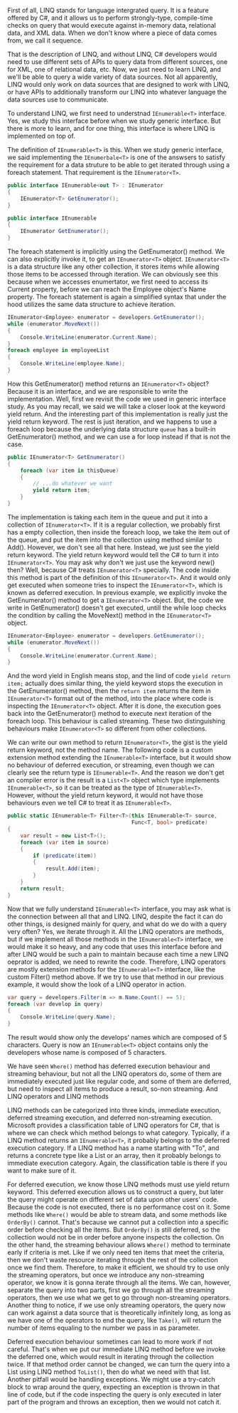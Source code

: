 First of all, LINQ stands for language intergrated query. It is a feature offered by C#, and it allows us to perform strongly-type, compile-time checks on query that would execute against in-memory data, relational data, and XML data. When we don't know where a piece of data comes from, we call it sequence.

That is the description of LINQ, and without LINQ, C# developers would need to use different sets of APIs to query data from different sources, one for XML, one of relational data, etc. Now, we just need to learn LINQ, and we'll be able to query a wide variety of data sources. Not all apparently, LINQ would only work on data sources that are designed to work with LINQ, or have APIs to additionally transform our LINQ into whatever language the data sources use to communicate.

To understand LINQ, we first need to understnad `IEnumerable<T>` interface. Yes, we study this interface before when we study generic interface. But there is more to learn, and for one thing, this interface is where LINQ is implemented on top of.

The definition of `IEnumerable<T>` is this. When we study generic interface, we said implementing the `IEnumerbale<T>` is one of the answsers to satisfy the requirement for a data struture to be able to get iterated through using a foreach statement. That requirement is the `IEnumerator<T>`.
```C#
public interface IEnumerable<out T> : IEnumerator
{
	IEnumerator<T> GetEnumerator();
}

public interface IEnumerable
{
	IEnumerator GetEnumerator();
}
```
The foreach statement is implicitly using the GetEnumerator() method. We can also explicitly invoke it, to get an `IEnumerator<T>` object. `IEnumerator<T>` is a data structure like any other collection, it stores items while allowing those items to be accessed through iteration. We can obviously see this because when we accesses enumertator, we first need to access its Current property, before we can reach the Employee object's Name property. The foreach statement is again a simplified syntax that under the hood utilizes the same data structure to achieve iteration.
```C#
IEnumerator<Employee> enumerator = developers.GetEnumerator();
while (enumerator.MoveNext())
{
	Console.WriteLine(enumerator.Current.Name);
}
foreach employee in employeeList
{
	Console.WriteLine(employee.Name);
}
```
How this GetEnumerator() method returns an `IEnumerator<T>` object? Because it is an interface, and we are responsible to write the implementation. Well, first we revisit the code we used in generic interface study. As you may recall, we said we will take a closer look at the keyword yield return. And the interesting part of this implementation is really just the yield return keyword. The rest is just iteration, and we happens to use a foreach loop because the underlying data structure `queue` has a built-in GetEnumerator() method, and we can use a for loop instead if that is not the case.
```C#
public IEnumerator<T> GetEnumerator()
{
	foreach (var item in thisQueue)
	{
		// ...do whatever we want
		yield return item;
	}
}
```
The implementation is taking each item in the queue and put it into a collection of `IEnumerator<T>`. If it is a regular collection, we probably first has a empty collection, then inside the foreach loop, we take the item out of the queue, and put the item into the collection using method similar to Add(). However, we don't see all that here. Instead, we just see the yield return keyword. The yield return keyword would tell the C# to turn it into `IEnumerator<T>`. You may ask why don't we just use the keyword new() then? Well, because C# treats `IEnumerator<T>` specially. The code inside this method is part of the definition of this `IEnumerator<T>`. And it would only get executed when someone tries to inspect the `IEnumerator<T>`, which is known as deferred execution. In previous example, we explicitly invoke the GetEnumerator() method to get a `IEnumerator<T>` object. But, the code we write in GetEnumerator() doesn't get executed, untill the while loop checks the condition by calling the MoveNext() method in the `IEnumerator<T>` object.
```C#
IEnumerator<Employee> enumerator = developers.GetEnumerator();
while (enumerator.MoveNext())
{
	Console.WriteLine(enumerator.Current.Name);
}
```
And the word yield in English means stop, and the lind of code `yield return item;` actually does similar thing, the yield keyword stops the execution in the GetEnumerator() method, then the `return item` returns the item in `IEnumerator<T>` format out of the method, into the place where code is inspecting the `IEnumerator<T>` object. After it is done, the execution goes back into the GetEnumerator() method to execute next iteration of the foreach loop. This behaviour is called streaming. These two distinguishing behaviours make `IEnumerator<T>` so different from other collections. 

We can write our own method to return `IEnumerator<T>`, the gist is the yield return keyword, not the method name. The following code is a custom extension method extending the `IEnumerable<T>` interface, but it would show no behaviour of deferred execution, or streaming, even though we can clearly see the return type is `IEnumerable<T>`. And the reason we don't get an compiler error is the result is a `List<T>` object which type implements `IEnumerable<T>`, so it can be treated as the type of `IEnumerable<T>`.  However, without the yield return keyword, it would not have those behaviours even we tell C# to treat it as `IEnumerable<T>`.
```C#
public static IEnumerable<T> Filter<T>(this IEnumerable<T> source, 
									   Func<T, bool> predicate)
{
	var result = new List<T>();
	foreach (var item in source)
	{
		if (predicate(item))
		{
			result.Add(item);
		}
	}
	return result;
}
```

Now that we fully understand `IEnumerable<T>` interface, you may ask what is the connection between all that and LINQ. LINQ, despite the fact it can do other things, is designed mainly for query, and what do we do with a query very often? Yes, we iterate through it. All the LINQ operators are methods, but if we implement all those methods in the `IEnumerable<T>` interface, we would make it so heavy, and any code that uses this interface before and after LINQ would be such a pain to maintain because each time a new LINQ oeprator is added, we need to rewrite the code. Therefore, LINQ operators are mostly extension methods for the `IEnumerable<T>` interface, like the custom Filter() method above. If we try to use that method in our previous example, it would show the look of a LINQ operator in action.
```C#
var query = developers.Filter(m => m.Name.Count() == 5);
foreach (var develop in query)
{
	Console.WriteLine(query.Name);
}
```
The result would show only the develops' names which are composed of 5 characters. Query is now an `IEnumerable<T>` object contains only the developers whose name is composed of 5 characters.

We have seen `Where()` method has deferred execution behaviour and streaming behaviour, but not all the LINQ operators do, some of them are immediately executed just like regular code, and some of them are deferred, but need to inspect all items to produce a result, so-non streaming. And LINQ operators and LINQ methods

LINQ methods can be categorized into three kinds, immediate execution, deferred streaming execution, and deferred non-streaming execution. Microsoft provides a classification table of LINQ operators for C#, that is where we can check which method belongs to what category. Typically, if a LINQ method returns an `IEnumerable<T>`, it probably belongs to the deferred execution category. If a LINQ method has a name starting with "To", and returns a concrete type like a List or an array, then it probably belongs to immediate execution category. Again, the classification table is there if you want to make sure of it.

For deferred execution, we know those LINQ methods must use yield return keyword. This deferred execution allows us to construct a query, but later the query might operate on different set of data upon other users' code. Because the code is not executed, there is no performance cost on it. Some methods like `Where()` would be able to stream data, and some methods like `OrderBy()` cannot. That's because we cannot put a collection into a specific order before checking all the items. But `OrderBy()` is still deferred, so the collection would not be in order before anyone inspects the collection. On the other hand, the streaming behaviour allows `Where()` method to terminate early if criteria is met. Like if we only need ten items that meet the criteria, then we don't waste resource iterating through the rest of the collection once we find them. Therefore, to make it efficient, we should try to use only the streaming operators, but once we introduce any non-streaming operator, we know it is gonna iterate through all the items. We can, however, separate the query into two parts, first we go through all the streaming operators, then we use what we get to go through non-streaming operators. Another thing to notice, if we use only streaming operators, the query now can work against a data source that is theoretically infinitely long, as long as we have one of the operators to end the query, like `Take()`, will return the number of items equaling to the number we pass in as parameter.

Deferred execution behaviour sometimes can lead to more work if not careful. That's when we put our immediate LINQ method before we invoke the deferred one, which would result in iterating through the collection twice. If that method order cannot be changed, we can turn the query into a List using LINQ method `ToList()`, then do what we need with that list. Another pitfall would be handling exceptions. We might use a try-catch block to wrap around the query, expecting an exception is thrown in that line of code, but if the code inspecting the query is only executed in later part of the program and throws an exception, then we would not catch it.